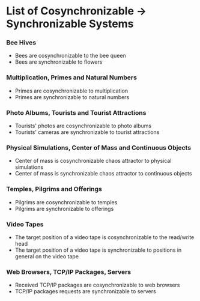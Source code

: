 # List of Cosynchronizable -> Synchronizable Systems

### Bee Hives

- Bees are cosynchronizable to the bee queen
- Bees are synchronizable to flowers

### Multiplication, Primes and Natural Numbers

- Primes are cosynchronizable to multiplication
- Primes are synchronizable to natural numbers

### Photo Albums, Tourists and Tourist Attractions

- Tourists' photos are cosynchronizable to photo albums
- Tourists' cameras are synchronizable to tourist attractions

### Physical Simulations, Center of Mass and Continuous Objects

- Center of mass is cosynchronizable chaos attractor to physical simulations
- Center of mass is synchronizable chaos attractor to continuous objects

### Temples, Pilgrims and Offerings

- Pilgrims are cosynchronizable to temples
- Pilgrims are synchronizable to offerings

### Video Tapes

- The target position of a video tape is cosynchronizable to the read/write head
- The target position of a video tape is synchronizable to positions in general on the video tape

### Web Browsers, TCP/IP Packages, Servers

- Received TCP/IP packages are cosynchronizable to web browsers
- TCP/IP packages requests are synchronizable to servers
